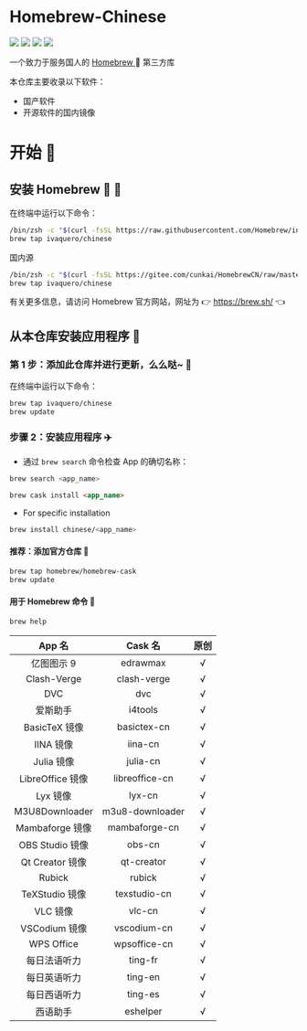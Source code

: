 <div>
  <div align="left">
    <h1 align="left">Homebrew-Chinese</h1>
    <p>
      <a>
        <img
          src="https://img.shields.io/github/workflow/status/ivaquero/homebrew-chinese/CI.svg"
        />
      </a>
      <a>
        <img
          src="https://img.shields.io/github/languages/code-size/ivaquero/homebrew-chinese.svg"
        />
      </a>
      <a>
        <img
          src="https://img.shields.io/github/repo-size/ivaquero/homebrew-chinese.svg"
        />
      </a>
      <a>
        <img
          src="https://img.shields.io/github/license/ivaquero/homebrew-chinese"
        />
      </a>
    </p>
  </div>

  <p></p>

  <div>
    <p>
      一个致力于服务国人的
      <a href="https://github.com/Homebrew/brew"> Homebrew </a> 🍺 第三方库
    </p>
  </div>
</div>

本仓库主要收录以下软件：

- 国产软件
- 开源软件的国内镜像

# 开始 🏃

## 安装 Homebrew 🍺 🚴

在终端中运行以下命令：

```bash
/bin/zsh -c "$(curl -fsSL https://raw.githubusercontent.com/Homebrew/install/master/install.sh)"
brew tap ivaquero/chinese
```

国内源

```bash
/bin/zsh -c "$(curl -fsSL https://gitee.com/cunkai/HomebrewCN/raw/master/Homebrew.sh)"
brew tap ivaquero/chinese
```

有关更多信息，请访问 Homebrew 官方网站，网址为 👉 https://brew.sh/ 👈

## 从本仓库安装应用程序 🚅

### 第 1 步：添加此仓库并进行更新，么么哒~ 💋

在终端中运行以下命令：

```bash
brew tap ivaquero/chinese
brew update
```

### 步骤 2：安装应用程序 ✈️

- 通过 `brew search` 命令检查 App 的确切名称：

```bash
brew search <app_name>
```

```markdown
brew cask install <app_name>
```

- For specific installation

```bash
brew install chinese/<app_name>
```

#### 推荐：添加官方仓库 🚀

```bash
brew tap homebrew/homebrew-cask
brew update
```

#### 用于 Homebrew 命令 📖

```bash
brew help
```

|      App 名      |     Cask 名     | 原创 |
| :--------------: | :-------------: | :--: |
|    亿图图示 9    |    edrawmax     |  √   |
|   Clash-Verge    |   clash-verge   |  √   |
|       DVC        |       dvc       |  √   |
|     爱斯助手     |     i4tools     |  √   |
|  BasicTeX 镜像   |   basictex-cn   |  √   |
|    IINA 镜像     |     iina-cn     |  √   |
|    Julia 镜像    |    julia-cn     |  √   |
| LibreOffice 镜像 | libreoffice-cn  |  √   |
|     Lyx 镜像     |     lyx-cn      |  √   |
|  M3U8Downloader  | m3u8-downloader |  √   |
| Mambaforge 镜像  |  mambaforge-cn  |  √   |
| OBS Studio 镜像  |     obs-cn      |  √   |
| Qt Creator 镜像  |   qt-creator    |  √   |
|      Rubick      |     rubick      |  √   |
|  TeXStudio 镜像  |  texstudio-cn   |  √   |
|     VLC 镜像     |     vlc-cn      |  √   |
|  VSCodium 镜像   |   vscodium-cn   |  √   |
|    WPS Office    |  wpsoffice-cn   |  √   |
|   每日法语听力   |     ting-fr     |  √   |
|   每日英语听力   |     ting-en     |  √   |
|   每日西语听力   |     ting-es     |  √   |
|     西语助手     |    eshelper     |  √   |
